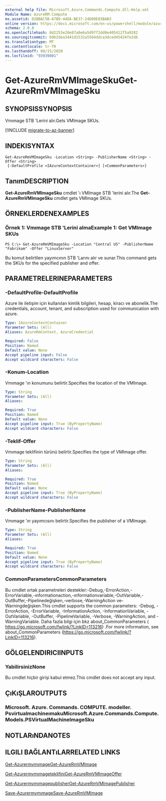```yaml
---
external help file: Microsoft.Azure.Commands.Compute.dll-Help.xml
Module Name: AzureRM.Compute
ms.assetid: D2BBAC5B-A7B9-44DA-BE37-24D89E03BAB3
online version: https://docs.microsoft.com/en-us/powershell/module/azurerm.compute/get-azurermvmimagesku
schema: 2.0.0
ms.openlocfilehash: 8d2253e20e87a0e6a5d97f2dd0e405412f5a9282
ms.sourcegitcommit: b9b2dea3441d1532a5564ddca3dced45424fe2d6
ms.translationtype: MT
ms.contentlocale: tr-TR
ms.lasthandoff: 08/15/2020
ms.locfileid: "93939801"
---
```

# <span data-ttu-id="f3931-101">Get-AzureRmVMImageSku</span><span class="sxs-lookup"><span data-stu-id="f3931-101">Get-AzureRmVMImageSku</span></span>

## <span data-ttu-id="f3931-102">SYNOPSIS</span><span class="sxs-lookup"><span data-stu-id="f3931-102">SYNOPSIS</span></span>
<span data-ttu-id="f3931-103">Vmımage STB 'Lerini alır.</span><span class="sxs-lookup"><span data-stu-id="f3931-103">Gets VMImage SKUs.</span></span>

[!INCLUDE [migrate-to-az-banner](../../includes/migrate-to-az-banner.md)]

## <span data-ttu-id="f3931-104">INDEKI</span><span class="sxs-lookup"><span data-stu-id="f3931-104">SYNTAX</span></span>

```
Get-AzureRmVMImageSku -Location <String> -PublisherName <String> -Offer <String>
 [-DefaultProfile <IAzureContextContainer>] [<CommonParameters>]
```

## <span data-ttu-id="f3931-105">Tanım</span><span class="sxs-lookup"><span data-stu-id="f3931-105">DESCRIPTION</span></span>
<span data-ttu-id="f3931-106">**Get-AzureRmVMImageSku** cmdlet 'ı VMImage STB 'lerini alır.</span><span class="sxs-lookup"><span data-stu-id="f3931-106">The **Get-AzureRmVMImageSku** cmdlet gets VMImage SKUs.</span></span>

## <span data-ttu-id="f3931-107">ÖRNEKLERDEN</span><span class="sxs-lookup"><span data-stu-id="f3931-107">EXAMPLES</span></span>

### <span data-ttu-id="f3931-108">Örnek 1: Vmımage STB 'Lerini alma</span><span class="sxs-lookup"><span data-stu-id="f3931-108">Example 1: Get VMImage SKUs</span></span>
```
PS C:\> Get-AzureRmVMImageSku -Location "Central US" -PublisherName "Fabrikam" -Offer "LinuxServer"
```

<span data-ttu-id="f3931-109">Bu komut belirtilen yayımcının STB 'Larını alır ve sunar.</span><span class="sxs-lookup"><span data-stu-id="f3931-109">This command gets the SKUs for the specified publisher and offer.</span></span>

## <span data-ttu-id="f3931-110">PARAMETRELERINE</span><span class="sxs-lookup"><span data-stu-id="f3931-110">PARAMETERS</span></span>

### <span data-ttu-id="f3931-111">-DefaultProfile</span><span class="sxs-lookup"><span data-stu-id="f3931-111">-DefaultProfile</span></span>
<span data-ttu-id="f3931-112">Azure ile iletişim için kullanılan kimlik bilgileri, hesap, kiracı ve abonelik.</span><span class="sxs-lookup"><span data-stu-id="f3931-112">The credentials, account, tenant, and subscription used for communication with azure.</span></span>

```yaml
Type: IAzureContextContainer
Parameter Sets: (All)
Aliases: AzureRmContext, AzureCredential

Required: False
Position: Named
Default value: None
Accept pipeline input: False
Accept wildcard characters: False
```

### <span data-ttu-id="f3931-113">-Konum</span><span class="sxs-lookup"><span data-stu-id="f3931-113">-Location</span></span>
<span data-ttu-id="f3931-114">Vmımage 'ın konumunu belirtir.</span><span class="sxs-lookup"><span data-stu-id="f3931-114">Specifies the location of the VMImage.</span></span>

```yaml
Type: String
Parameter Sets: (All)
Aliases: 

Required: True
Position: Named
Default value: None
Accept pipeline input: True (ByPropertyName)
Accept wildcard characters: False
```

### <span data-ttu-id="f3931-115">-Teklif</span><span class="sxs-lookup"><span data-stu-id="f3931-115">-Offer</span></span>
<span data-ttu-id="f3931-116">Vmımage teklifinin türünü belirtir.</span><span class="sxs-lookup"><span data-stu-id="f3931-116">Specifies the type of VMImage offer.</span></span>

```yaml
Type: String
Parameter Sets: (All)
Aliases: 

Required: True
Position: Named
Default value: None
Accept pipeline input: True (ByPropertyName)
Accept wildcard characters: False
```

### <span data-ttu-id="f3931-117">-PublisherName</span><span class="sxs-lookup"><span data-stu-id="f3931-117">-PublisherName</span></span>
<span data-ttu-id="f3931-118">Vmımage 'ın yayımcısını belirtir.</span><span class="sxs-lookup"><span data-stu-id="f3931-118">Specifies the publisher of a VMImage.</span></span>

```yaml
Type: String
Parameter Sets: (All)
Aliases: 

Required: True
Position: Named
Default value: None
Accept pipeline input: True (ByPropertyName)
Accept wildcard characters: False
```

### <span data-ttu-id="f3931-119">CommonParameters</span><span class="sxs-lookup"><span data-stu-id="f3931-119">CommonParameters</span></span>
<span data-ttu-id="f3931-120">Bu cmdlet ortak parametreleri destekler:-Debug,-ErrorAction,-ErrorVariable,-ınformationaction,-ınformationvariable,-OutVariable,-OutBuffer,-Pipelinedeğişken,-verbose,-WarningAction ve-Warningdeğişken.</span><span class="sxs-lookup"><span data-stu-id="f3931-120">This cmdlet supports the common parameters: -Debug, -ErrorAction, -ErrorVariable, -InformationAction, -InformationVariable, -OutVariable, -OutBuffer, -PipelineVariable, -Verbose, -WarningAction, and -WarningVariable.</span></span> <span data-ttu-id="f3931-121">Daha fazla bilgi için bkz about_CommonParameters ( https://go.microsoft.com/fwlink/?LinkID=113216) .</span><span class="sxs-lookup"><span data-stu-id="f3931-121">For more information, see about_CommonParameters (https://go.microsoft.com/fwlink/?LinkID=113216).</span></span>

## <span data-ttu-id="f3931-122">GÖLGELENDIRICI</span><span class="sxs-lookup"><span data-stu-id="f3931-122">INPUTS</span></span>

### <span data-ttu-id="f3931-123">Yabilirsiniz</span><span class="sxs-lookup"><span data-stu-id="f3931-123">None</span></span>
<span data-ttu-id="f3931-124">Bu cmdlet hiçbir girişi kabul etmez.</span><span class="sxs-lookup"><span data-stu-id="f3931-124">This cmdlet does not accept any input.</span></span>

## <span data-ttu-id="f3931-125">ÇıKıŞLAR</span><span class="sxs-lookup"><span data-stu-id="f3931-125">OUTPUTS</span></span>

### <span data-ttu-id="f3931-126">Microsoft. Azure. Commands. COMPUTE. modeller. Psvirtualmachineımaku</span><span class="sxs-lookup"><span data-stu-id="f3931-126">Microsoft.Azure.Commands.Compute.Models.PSVirtualMachineImageSku</span></span>

## <span data-ttu-id="f3931-127">NOTLARıNDA</span><span class="sxs-lookup"><span data-stu-id="f3931-127">NOTES</span></span>

## <span data-ttu-id="f3931-128">ILGILI BAĞLANTıLAR</span><span class="sxs-lookup"><span data-stu-id="f3931-128">RELATED LINKS</span></span>

[<span data-ttu-id="f3931-129">Get-Azurermvmımage</span><span class="sxs-lookup"><span data-stu-id="f3931-129">Get-AzureRmVMImage</span></span>](./Get-AzureRmVMImage.md)

[<span data-ttu-id="f3931-130">Get-Azurermvmımageteklifini</span><span class="sxs-lookup"><span data-stu-id="f3931-130">Get-AzureRmVMImageOffer</span></span>](./Get-AzureRmVMImageOffer.md)

[<span data-ttu-id="f3931-131">Get-Azurermvmımagepublisher</span><span class="sxs-lookup"><span data-stu-id="f3931-131">Get-AzureRmVMImagePublisher</span></span>](./Get-AzureRmVMImagePublisher.md)

[<span data-ttu-id="f3931-132">Save-Azurermvmımage</span><span class="sxs-lookup"><span data-stu-id="f3931-132">Save-AzureRmVMImage</span></span>](./Save-AzureRmVMImage.md)


